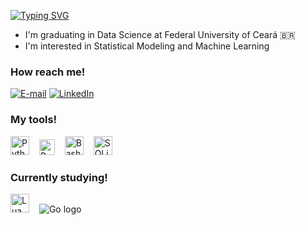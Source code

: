 [![Typing SVG](https://readme-typing-svg.demolab.com?font=Fira+Code&weight=500&size=30&pause=1000&color=42F71A&repeat=false&random=false&width=435&lines=Hi!+I'm+Bruna+<3)](https://git.io/typing-svg)

* I'm graduating in Data Science at Federal University of Ceará 🇧🇷
* I'm interested in Statistical Modeling and Machine Learning

<h3 align="left">How reach me!</h3>

[![E-mail](https://img.shields.io/badge/-Email-000?style=for-the-badge&logo=microsoft-outlook&logoColor=42F71A&color:FFF)](mailto:brunabarretomq@gmail.com)
[![LinkedIn](https://img.shields.io/badge/-LinkedIn-000?style=for-the-badge&logo=linkedin&logoColor=42F71A&color:FFF)](https://www.linkedin.com/in/brunabarretomq/)

<h3 align="left">My tools!</h3>

<div align="left">
  <img src= "https://s3.dualstack.us-east-2.amazonaws.com/pythondotorg-assets/media/files/python-logo-only.svg" height="30" alt="Pytho logo"  />
  <img width="8" />
  <img src="https://www.r-project.org/logo/Rlogo.svg" height="25" alt="R logo"  />
  <img width="8" />
  <img src= "https://github.com/odb/official-bash-logo/blob/master/assets/Logos/Icons/SVG/128x128.svg" height="30" alt="Bash logo"  />
  <img width="8"/>
  <img src= "https://latestlogo.com/wp-content/uploads/2023/12/sqlite.svg" height="30" alt="SQLite logo"  />
  
</div>

<h3 align="left">Currently studying!</h3>

<div align="left">
 <img src= "https://upload.wikimedia.org/wikipedia/commons/c/cf/Lua-Logo.svg" height="30" alt="Lua logo"  />
 <img width="8"/>
 <img src= "https://go.dev/blog/go-brand/Go-Logo/SVG/Go-Logo_Aqua.svg" heigth="30" alt="Go logo" />
</div>


